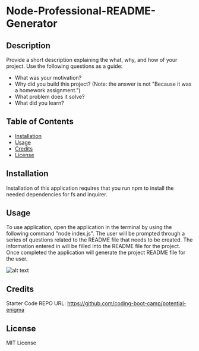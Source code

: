 # Node-Professional-README-Generator

## Description

Provide a short description explaining the what, why, and how of your project. Use the following questions as a guide:

- What was your motivation?
- Why did you build this project? (Note: the answer is not "Because it was a homework assignment.")
- What problem does it solve?
- What did you learn?


## Table of Contents

- [Installation](#installation)
- [Usage](#usage)
- [Credits](#credits)
- [License](#license)


## Installation

Installation of this application requires that you run npm to install the needed dependencies for fs and inquirer.


## Usage

To use application, open the application in the terminal by using the following command "node index.js". The user will be prompted through a series of questions related to the README file that needs to be created.  The information entered in will be filled into the README file for the project.  Once completed the application will generate the project README file for the user.

![alt text](assets/images/screenshot.png)


## Credits

Starter Code REPO URL:
https://github.com/coding-boot-camp/potential-enigma


## License

MIT License

